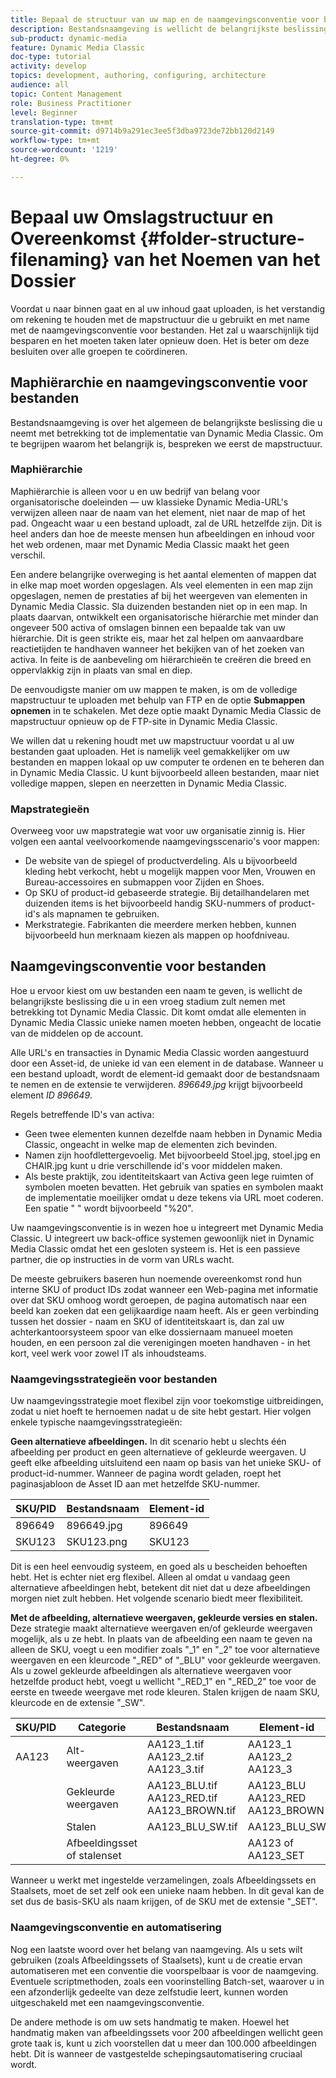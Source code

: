 ```yaml
---
title: Bepaal de structuur van uw map en de naamgevingsconventie voor bestanden
description: Bestandsnaamgeving is wellicht de belangrijkste beslissing die u zult nemen bij de implementatie van Dynamic Media Classic. De mapstructuur is ook belangrijk. Leer waarom het zo belangrijk en mogelijk is om voor uw omslagstructuur en dossiernamen te kiezen.
sub-product: dynamic-media
feature: Dynamic Media Classic
doc-type: tutorial
activity: develop
topics: development, authoring, configuring, architecture
audience: all
topic: Content Management
role: Business Practitioner
level: Beginner
translation-type: tm+mt
source-git-commit: d9714b9a291ec3ee5f3dba9723de72bb120d2149
workflow-type: tm+mt
source-wordcount: '1219'
ht-degree: 0%

---
```



# Bepaal uw Omslagstructuur en Overeenkomst {#folder-structure-filenaming} van het Noemen van het Dossier

Voordat u naar binnen gaat en al uw inhoud gaat uploaden, is het verstandig om rekening te houden met de mapstructuur die u gebruikt en met name met de naamgevingsconventie voor bestanden. Het zal u waarschijnlijk tijd besparen en het moeten taken later opnieuw doen. Het is beter om deze besluiten over alle groepen te coördineren.

## Maphiërarchie en naamgevingsconventie voor bestanden

Bestandsnaamgeving is over het algemeen de belangrijkste beslissing die u neemt met betrekking tot de implementatie van Dynamic Media Classic. Om te begrijpen waarom het belangrijk is, bespreken we eerst de mapstructuur.

### Maphiërarchie

Maphiërarchie is alleen voor u en uw bedrijf van belang voor organisatorische doeleinden — uw klassieke Dynamic Media-URL&#39;s verwijzen alleen naar de naam van het element, niet naar de map of het pad. Ongeacht waar u een bestand uploadt, zal de URL hetzelfde zijn. Dit is heel anders dan hoe de meeste mensen hun afbeeldingen en inhoud voor het web ordenen, maar met Dynamic Media Classic maakt het geen verschil.

Een andere belangrijke overweging is het aantal elementen of mappen dat in elke map moet worden opgeslagen. Als veel elementen in een map zijn opgeslagen, nemen de prestaties af bij het weergeven van elementen in Dynamic Media Classic. Sla duizenden bestanden niet op in een map. In plaats daarvan, ontwikkelt een organisatorische hiërarchie met minder dan ongeveer 500 activa of omslagen binnen een bepaalde tak van uw hiërarchie. Dit is geen strikte eis, maar het zal helpen om aanvaardbare reactietijden te handhaven wanneer het bekijken van of het zoeken van activa. In feite is de aanbeveling om hiërarchieën te creëren die breed en oppervlakkig zijn in plaats van smal en diep.

De eenvoudigste manier om uw mappen te maken, is om de volledige mapstructuur te uploaden met behulp van FTP en de optie **Submappen opnemen** in te schakelen. Met deze optie maakt Dynamic Media Classic de mapstructuur opnieuw op de FTP-site in Dynamic Media Classic.

We willen dat u rekening houdt met uw mapstructuur voordat u al uw bestanden gaat uploaden. Het is namelijk veel gemakkelijker om uw bestanden en mappen lokaal op uw computer te ordenen en te beheren dan in Dynamic Media Classic. U kunt bijvoorbeeld alleen bestanden, maar niet volledige mappen, slepen en neerzetten in Dynamic Media Classic.

### Mapstrategieën

Overweeg voor uw mapstrategie wat voor uw organisatie zinnig is. Hier volgen een aantal veelvoorkomende naamgevingsscenario&#39;s voor mappen:

- De website van de spiegel of productverdeling. Als u bijvoorbeeld kleding hebt verkocht, hebt u mogelijk mappen voor Men, Vrouwen en Bureau-accessoires en submappen voor Zijden en Shoes.
- Op SKU of product-id gebaseerde strategie. Bij detailhandelaren met duizenden items is het bijvoorbeeld handig SKU-nummers of product-id&#39;s als mapnamen te gebruiken.
- Merkstrategie. Fabrikanten die meerdere merken hebben, kunnen bijvoorbeeld hun merknaam kiezen als mappen op hoofdniveau.

## Naamgevingsconventie voor bestanden

Hoe u ervoor kiest om uw bestanden een naam te geven, is wellicht de belangrijkste beslissing die u in een vroeg stadium zult nemen met betrekking tot Dynamic Media Classic. Dit komt omdat alle elementen in Dynamic Media Classic unieke namen moeten hebben, ongeacht de locatie van de middelen op de account.

Alle URL&#39;s en transacties in Dynamic Media Classic worden aangestuurd door een Asset-id, de unieke id van een element in de database. Wanneer u een bestand uploadt, wordt de element-id gemaakt door de bestandsnaam te nemen en de extensie te verwijderen. _896649.jpg_ krijgt bijvoorbeeld element _ID 896649_.

Regels betreffende ID&#39;s van activa:

- Geen twee elementen kunnen dezelfde naam hebben in Dynamic Media Classic, ongeacht in welke map de elementen zich bevinden.
- Namen zijn hoofdlettergevoelig. Met bijvoorbeeld Stoel.jpg, stoel.jpg en CHAIR.jpg kunt u drie verschillende id&#39;s voor middelen maken.
- Als beste praktijk, zou identiteitskaart van Activa geen lege ruimten of symbolen moeten bevatten. Het gebruik van spaties en symbolen maakt de implementatie moeilijker omdat u deze tekens via URL moet coderen. Een spatie &quot; &quot; wordt bijvoorbeeld &quot;%20&quot;.

Uw naamgevingsconventie is in wezen hoe u integreert met Dynamic Media Classic. U integreert uw back-office systemen gewoonlijk niet in Dynamic Media Classic omdat het een gesloten systeem is. Het is een passieve partner, die op instructies in de vorm van URLs wacht.

De meeste gebruikers baseren hun noemende overeenkomst rond hun interne SKU of product IDs zodat wanneer een Web-pagina met informatie over dat SKU omhoog wordt geroepen, de pagina automatisch naar een beeld kan zoeken dat een gelijkaardige naam heeft. Als er geen verbinding tussen het dossier - naam en SKU of identiteitskaart is, dan zal uw achterkantoorsysteem spoor van elke dossiernaam manueel moeten houden, en een persoon zal die verenigingen moeten handhaven - in het kort, veel werk voor zowel IT als inhoudsteams.

### Naamgevingsstrategieën voor bestanden

Uw naamgevingsstrategie moet flexibel zijn voor toekomstige uitbreidingen, zodat u niet hoeft te hernoemen nadat u de site hebt gestart. Hier volgen enkele typische naamgevingsstrategieën:

**Geen alternatieve afbeeldingen.** In dit scenario hebt u slechts één afbeelding per product en geen alternatieve of gekleurde weergaven. U geeft elke afbeelding uitsluitend een naam op basis van het unieke SKU- of product-id-nummer. Wanneer de pagina wordt geladen, roept het paginasjabloon de Asset ID aan met hetzelfde SKU-nummer.

| SKU/PID | Bestandsnaam | Element-id |
| ------- | ---------- | -------- |
| 896649 | 896649.jpg | 896649 |
| SKU123 | SKU123.png | SKU123 |

Dit is een heel eenvoudig systeem, en goed als u bescheiden behoeften hebt. Het is echter niet erg flexibel. Alleen al omdat u vandaag geen alternatieve afbeeldingen hebt, betekent dit niet dat u deze afbeeldingen morgen niet zult hebben. Het volgende scenario biedt meer flexibiliteit.

**Met de afbeelding, alternatieve weergaven, gekleurde versies en stalen.** Deze strategie maakt alternatieve weergaven en/of gekleurde weergaven mogelijk, als u ze hebt. In plaats van de afbeelding een naam te geven na alleen de SKU, voegt u een modifier zoals &quot;_1&quot; en &quot;_2&quot; toe voor alternatieve weergaven en een kleurcode &quot;_RED&quot; of &quot;_BLU&quot; voor gekleurde weergaven. Als u zowel gekleurde afbeeldingen als alternatieve weergaven voor hetzelfde product hebt, voegt u wellicht &quot;_RED_1&quot; en &quot;_RED_2&quot; toe voor de eerste en tweede weergave met rode kleuren. Stalen krijgen de naam SKU, kleurcode en de extensie &quot;_SW&quot;.

| SKU/PID | Categorie | Bestandsnaam | Element-id |
| ------- | ----------------------- | ------------------------------------------- | ------------------------------- |
| AA123 | Alt-weergaven | AA123_1.tif AA123_2.tif AA123_3.tif | AA123_1 AA123_2 AA123_3 |
|  | Gekleurde weergaven | AA123_BLU.tif AA123_RED.tif AA123_BROWN.tif | AA123_BLU AA123_RED AA123_BROWN |
|  | Stalen | AA123_BLU_SW.tif | AA123_BLU_SW |
|  | Afbeeldingsset of stalenset |  | AA123 of AA123_SET | — |

Wanneer u werkt met ingestelde verzamelingen, zoals Afbeeldingssets en Staalsets, moet de set zelf ook een unieke naam hebben. In dit geval kan de set dus de basis-SKU als naam krijgen, of de SKU met de extensie &quot;_SET&quot;.

### Naamgevingsconventie en automatisering

Nog een laatste woord over het belang van naamgeving. Als u sets wilt gebruiken (zoals Afbeeldingssets of Staalsets), kunt u de creatie ervan automatiseren met een conventie die voorspelbaar is voor de naamgeving. Eventuele scriptmethoden, zoals een voorinstelling Batch-set, waarover u in een afzonderlijk gedeelte van deze zelfstudie leert, kunnen worden uitgeschakeld met een naamgevingsconventie.

De andere methode is om uw sets handmatig te maken. Hoewel het handmatig maken van afbeeldingssets voor 200 afbeeldingen wellicht geen grote taak is, kunt u zich voorstellen dat u meer dan 100.000 afbeeldingen hebt. Dit is wanneer de vastgestelde schepingsautomatisering cruciaal wordt.
